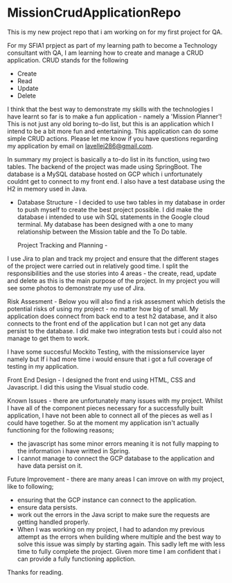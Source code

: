 # MissionCrudApplicationRepo
This is my new project repo that i am working on for my first project for QA. 

For my SFIA1 prpject as part of my learning path to become a Technology consultant with QA, I am learning how to create and manage a CRUD application. CRUD stands for the following 
* Create
* Read
* Update
* Delete 

I think that the best way to demonstrate my skills with the technologies I have learnt so far is to make a fun application - namely a 'Mission Planner'! This is not just any old boring to-do list, but this is an application which I intend to be a bit more fun and entertaining. This application can do some simple CRUD actions. Please let me know if you have questions regarding my application by email on lavellej286@gmail.com.

In summary my project is basically a to-do list in its function, using two tables. The backend of the project was made using SpringBoot. The database is a MySQL database hosted on GCP which i unfortunately couldnt get to connect to my front end. I also have a test database using the H2 in memory used in Java.
  * Database Structure - I decided to use two tables in my database in order to push myself to create the best project possible. I did make the database i intended to use wih SQL statements in the Google cloud terminal. My database has been designed with a one to many relationship between the Mission table and the To Do table.
  
 
     Project Tracking and Planning -  
     
I use Jira to plan and track my project and ensure that the different stages of the project were carried out in relatively good time. I split the responsibilities and the use stories into 4 areas - the create, read, update and delete as this is the main purpose of the project. In my project you will see some photos to demonstrate my use of Jira. 
 
Risk Assesment - Below you will also find a risk assesment which detisls the potential risks of using my project - no matter how big of small.
My application does connect from back end to a test h2 database, and it also connects to the front end of the application but I can not get any data persist to the database. I did make two integration tests  but i could also not manage to get them to work. 

I have some succesful Mockito Testing, with the missionservice layer namely but If i had more time i would ensure that i got a full coverage of testing in my application. 


 Front End Design - I designed the front end using HTML, CSS and Javascript. I did this using the Visual studio code. 
 
Known Issues - there are unfortunately many issues with my project. Whilst I have all of the component pieces necessary for a successfully built application, I have not been able to connect all of the pieces as well as I could have together. So at the moment my application isn't actually functioning for the following reasons;
- the javascript has some minor errors meaning it is not fully mapping to the information i have writted in Spring.
- I cannot manage to connect the GCP database to the application and have data persist on it. 

Future Improvement - there are many areas I can imrove on with my project, like to following; 
- ensuring that the GCP instance can connect to the application.
- ensure data persists.
- work out the errors in the Java script to make sure the requests are getting handled properly. 
- When I was working on my project, I had to adandon my previous attempt as the errors when building where multiple and the best way to solve this issue was simply by starting again. This sadly left me with less time to fully complete the project. Given more time I am confident that i can provide a fully functioning appliction.
 
Thanks for reading.
 
 
 
 
 










